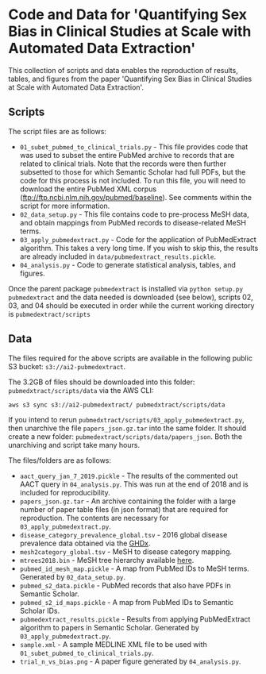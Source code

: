 # Code and Data for 'Quantifying Sex Bias in Clinical Studies at Scale with Automated Data Extraction'
This collection of scripts and data enables the reproduction of results, tables, and figures from the paper
'Quantifying Sex Bias in Clinical Studies at Scale with Automated Data Extraction'. 

## Scripts
The script files are as follows:

* `01_subet_pubmed_to_clinical_trials.py` - This file provides code that was used to subset the entire 
PubMed archive to records that are related to clinical trials. Note that the records were then further
subsetted to those for which Semantic Scholar had full PDFs, but the code for this process is not included.
To run this file, you will need to download the entire PubMed XML corpus (ftp://ftp.ncbi.nlm.nih.gov/pubmed/baseline).
See comments within the script for more information.
* `02_data_setup.py` - This file contains code to pre-process MeSH data, and obtain mappings from PubMed
records to disease-related MeSH terms.
* `03_apply_pubmedextract.py` - Code for the application of PubMedExtract algorithm. This takes a very long time. 
If you wish to skip this, the results are already included in `data/pubmedextract_results.pickle`.
* `04_analysis.py` - Code to generate statistical analysis, tables, and figures.

Once the parent package `pubmedextract` is installed via `python setup.py pubmedextract` and the data 
needed is downloaded (see below), scripts 02, 03, and 04 should be executed in order while the current working directory is `pubmedextract/scripts`

## Data

The files required for the above scripts are available in the following public S3 bucket: `s3://ai2-pubmedextract`.

The 3.2GB of files should be downloaded into this folder: `pubmedxtract/scripts/data` via the AWS CLI: 

`aws s3 sync s3://ai2-pubmedextract/ pubmedxtract/scripts/data`

If you intend to rerun `pubmedxtract/scripts/03_apply_pubmedextract.py`, then unarchive the file `papers_json.gz.tar` into the same folder. 
It should create a new folder: `pubmedextract/scripts/data/papers_json`. Both the unarchiving and script take many hours.

The files/folders are as follows:

* `aact_query_jan_7_2019.pickle` - The results of the commented out AACT query in `04_analysis.py`. This was run at the end of 2018 and is included for reproducibility.  
* `papers_json.gz.tar` - An archive containing the folder with a large number of paper table files (in json format) that are required for reproduction. 
The contents are necessary for `03_apply_pubmedextract.py`.
* `disease_category_prevalence_global.tsv` - 2016 global disease prevalence data obtained via the [GHDx](http://ghdx.healthdata.org/gbd-results-tool).
* `mesh2category_global.tsv` - MeSH to disease category mapping.
* `mtrees2018.bin` - MeSH tree hierarchy available [here](ftp://nlmpubs.nlm.nih.gov/online/mesh/MESH_FILES/meshtrees/).
* `pubmed_id_mesh_map.pickle` - A map from PubMed IDs to MeSH terms. Generated by `02_data_setup.py`.
* `pubmed_s2_data.pickle` - PubMed records that also have PDFs in Semantic Scholar. 
* `pubmed_s2_id_maps.pickle` - A map from PubMed IDs to Semantic Scholar IDs. 
* `pubmedextract_results.pickle` - Results from applying PubMedExtract algorithm to papers in Semantic Scholar. Generated by `03_apply_pubmedextract.py`.
* `sample.xml` - A sample MEDLINE XML file to be used with `01_subet_pubmed_to_clinical_trials.py`.
* `trial_n_vs_bias.png` - A paper figure generated by `04_analysis.py`.